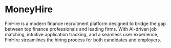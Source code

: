 # MoneyHire
FinHire is a modern finance recruitment platform designed to bridge the gap between top finance professionals and leading firms. With AI-driven job matching, intuitive application tracking, and a seamless user experience, FinHire streamlines the hiring process for both candidates and employers.
